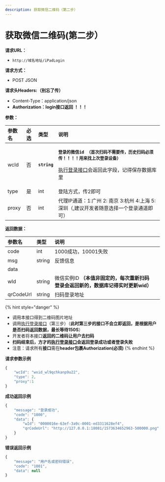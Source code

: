 ```yaml
---
description: 获取微信二维码（第二步）
---
```


# 获取微信二维码\(第二步）



**请求URL：**

* `http://域名地址/iPadLogin`

**请求方式：**

* POST JSON

**请求头Headers:（别忘了传）**

* Content-Type：application/json
* **Authorization：login接口返回 ！！！**

**参数：**

<table>
  <thead>
    <tr>
      <th style="text-align:left">&#x53C2;&#x6570;&#x540D;</th>
      <th style="text-align:left">&#x5FC5;&#x9009;</th>
      <th style="text-align:left">&#x7C7B;&#x578B;</th>
      <th style="text-align:left">&#x8BF4;&#x660E;</th>
    </tr>
  </thead>
  <tbody>
    <tr>
      <td style="text-align:left">wcId</td>
      <td style="text-align:left">&#x5426;</td>
      <td style="text-align:left"><b><code>string</code></b>
      </td>
      <td style="text-align:left">
        <p><b><code>&#x767B;&#x5F55;&#x7684;&#x5FAE;&#x4FE1;id &#xFF08;&#x9996;&#x6B21;&#x626B;&#x7801;&#x4E0D;&#x9700;&#x8981;&#x4F20;&#xFF0C;&#x5386;&#x53F2;&#x626B;&#x7801;&#x5FC5;&#x987B;&#x4F20;&#xFF01;&#xFF01;&#xFF01;&#xFF01;&#x7528;&#x6765;&#x627E;&#x4E0A;&#x6B21;&#x767B;&#x5F55;&#x8BBE;&#x5907;&#xFF09;</code></b>
        </p>
        <p><a href="https://docs.wkteam.cn/api-wen-dang/kai-shi-kai-fa/untitled">&#x6267;&#x884C;&#x767B;&#x5F55;&#x63A5;&#x53E3;</a>&#x4F1A;&#x8FD4;&#x56DE;&#x6B64;&#x5B57;&#x6BB5;&#xFF0C;&#x8BB0;&#x5F97;&#x4FDD;&#x5B58;&#x6570;&#x636E;&#x5E93;&#x91CC;</p>
      </td>
    </tr>
    <tr>
      <td style="text-align:left">type</td>
      <td style="text-align:left">&#x662F;</td>
      <td style="text-align:left">int</td>
      <td style="text-align:left">&#x767B;&#x9646;&#x65B9;&#x5F0F;&#xFF0C;&#x4F20;2&#x5373;&#x53EF;</td>
    </tr>
    <tr>
      <td style="text-align:left">proxy</td>
      <td style="text-align:left">&#x5426;</td>
      <td style="text-align:left">int</td>
      <td style="text-align:left">&#x4EE3;&#x7406;IP&#x901A;&#x9053;&#xFF1A;1:&#x5E7F;&#x5DDE; 2: &#x5357;&#x4EAC;
        3:&#x676D;&#x5DDE; 4:&#x4E0A;&#x6D77; 5:&#x6DF1;&#x5733;&#xFF08;,&#x5EFA;&#x8BAE;&#x5F00;&#x53D1;&#x8005;&#x968F;&#x610F;&#x9009;&#x62E9;&#x4E00;&#x4E2A;&#x767B;&#x5F55;&#x901A;&#x9053;&#x5373;&#x53EF;&#xFF09;</td>
    </tr>
  </tbody>
</table>

**返回数据：**

| 参数名 | 类型 | 说明 |  |
| :--- | :--- | :--- | :--- |
| code | int | 1000成功，10001失败 |  |
| msg | string | 反馈信息 |  |
| data |  |  |  |
| wId | string | 微信实例ID  **（本值非固定的，每次重新扫码登录会返回新的，数据库记得实时更新wid）** |  |
| qrCodeUrl | string | 扫码登录地址 |  |

{% hint style="danger" %}
* 调用本接口得到二维码图片地址
* 调用[执行登录接口](https://docs.wkteam.cn/api-wen-dang/kai-shi-kai-fa/untitled)（第三步）（**此时第三步的接口不会立即返回，是根据用户是否扫码返回数据，最长等待150S**）
* 开发者将本接口**返回的二维码让用户去扫码**
* **扫码结束后，方才的**[**执行登录接口**](https://docs.wkteam.cn/api-wen-dang/kai-shi-kai-fa/untitled)**会返回登录成功或者登录失败**
* 注意：请求所有**接口**需在**header包裹Authorization\(必须\)**
{% endhint %}

**请求参数示例**

```javascript
{
    "wcId": "wxid_wl9qchkanp9u22",
    "type": 2,
    "proxy":1
}
```

**成功返回示例**

```javascript
{
    "message": "登录成功",
    "code": "1000",
    "data": {
        "wId": "0000016e-63ef-3a9c-0001-ed3311628ef4",
        "qrCodeUrl": "http://127.0.0.1:18081/1573634652963-500000.png"
    }
}
```

**错误返回示例**

```javascript
{
    "message": "用户名或密码错误",
    "code": "1001",
    "data": null
}
```

